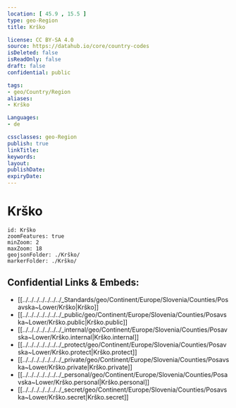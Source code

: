 ```yaml
---
location: [ 45.9 , 15.5 ] 
type: geo-Region
title: Krško

license: CC BY-SA 4.0
source: https://datahub.io/core/country-codes
isDeleted: false
isReadOnly: false
draft: false
confidential: public

tags:
- geo/Country/Region
aliases:
- Krško

Languages:
- de

cssclasses: geo-Region
publish: true
linkTitle: 
keywords: 
layout: 
publishDate: 
expiryDate: 
---
```


# Krško

```leaflet
id: Krško
zoomFeatures: true 
minZoom: 2 
maxZoom: 18
geojsonFolder: ./Krško/
markerFolder: ./Krško/
```


## Confidential Links & Embeds: 
- [[../../../../../../../_Standards/geo/Continent/Europe/Slovenia/Counties/Posavska~Lower/Krško|Krško]] 
- [[../../../../../../../_public/geo/Continent/Europe/Slovenia/Counties/Posavska~Lower/Krško.public|Krško.public]] 
- [[../../../../../../../_internal/geo/Continent/Europe/Slovenia/Counties/Posavska~Lower/Krško.internal|Krško.internal]] 
- [[../../../../../../../_protect/geo/Continent/Europe/Slovenia/Counties/Posavska~Lower/Krško.protect|Krško.protect]] 
- [[../../../../../../../_private/geo/Continent/Europe/Slovenia/Counties/Posavska~Lower/Krško.private|Krško.private]] 
- [[../../../../../../../_personal/geo/Continent/Europe/Slovenia/Counties/Posavska~Lower/Krško.personal|Krško.personal]] 
- [[../../../../../../../_secret/geo/Continent/Europe/Slovenia/Counties/Posavska~Lower/Krško.secret|Krško.secret]] 


